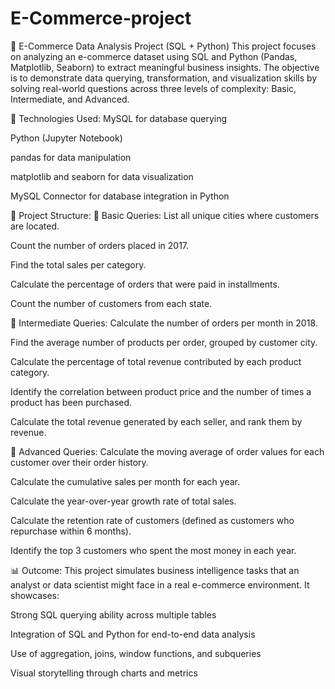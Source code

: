 # E-Commerce-project

🛒 E-Commerce Data Analysis Project (SQL + Python)
This project focuses on analyzing an e-commerce dataset using SQL and Python (Pandas, Matplotlib, Seaborn) to extract meaningful business insights. The objective is to demonstrate data querying, transformation, and visualization skills by solving real-world questions across three levels of complexity: Basic, Intermediate, and Advanced.

🔧 Technologies Used:
MySQL for database querying

Python (Jupyter Notebook)

pandas for data manipulation

matplotlib and seaborn for data visualization

MySQL Connector for database integration in Python

📌 Project Structure:
📘 Basic Queries:
List all unique cities where customers are located.

Count the number of orders placed in 2017.

Find the total sales per category.

Calculate the percentage of orders that were paid in installments.

Count the number of customers from each state.

📙 Intermediate Queries:
Calculate the number of orders per month in 2018.

Find the average number of products per order, grouped by customer city.

Calculate the percentage of total revenue contributed by each product category.

Identify the correlation between product price and the number of times a product has been purchased.

Calculate the total revenue generated by each seller, and rank them by revenue.

📕 Advanced Queries:
Calculate the moving average of order values for each customer over their order history.

Calculate the cumulative sales per month for each year.

Calculate the year-over-year growth rate of total sales.

Calculate the retention rate of customers (defined as customers who repurchase within 6 months).

Identify the top 3 customers who spent the most money in each year.

📊 Outcome:
This project simulates business intelligence tasks that an analyst or data scientist might face in a real e-commerce environment. It showcases:

Strong SQL querying ability across multiple tables

Integration of SQL and Python for end-to-end data analysis

Use of aggregation, joins, window functions, and subqueries

Visual storytelling through charts and metrics

